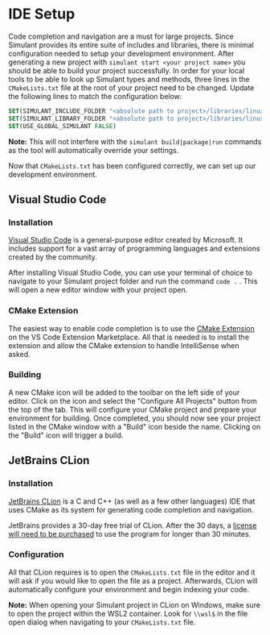 # IDE Setup

Code completion and navigation are a must for large projects. Since Simulant provides its entire suite of includes and libraries, there is minimal configuration needed to setup your development environment. After generating a new project with `simulant start <your project name>` you should be able to build your project successfully. In order for your local tools to be able to look up Simulant types and methods, three lines in the `CMakeLists.txt` file at the root of your project need to be changed. Update the following lines to match the configuration below:

```cmake
SET(SIMULANT_INCLUDE_FOLDER "<absolute path to project>/libraries/linux-x64-gcc/include" CACHE STRING "Specify the path to the Simulant includes")
SET(SIMULANT_LIBRARY_FOLDER "<absolute path to project>/libraries/linux-x64-gcc/lib" CACHE STRING "Specify the path to the Simulant libraries")
SET(USE_GLOBAL_SIMULANT FALSE)
```

**Note:** This will not interfere with the `simulant build|package|run` commands as the tool will automatically override your settings.

Now that `CMakeLists.txt` has been configured correctly, we can set up our development environment.

## Visual Studio Code

### Installation

[Visual Studio Code](https://code.visualstudio.com/) is a general-purpose editor created by Microsoft. It includes support for a vast array of programming languages and extensions created by the community.

After installing Visual Studio Code, you can use your terminal of choice to navigate to your Simulant project folder and run the command `code .` . This will open a new editor window with your project open.

### CMake Extension

The easiest way to enable code completion is to use the [CMake Extension](https://marketplace.visualstudio.com/items?itemName=twxs.cmake) on the VS Code Extension Marketplace. All that is needed is to install the extension and allow the CMake extension to handle IntelliSense when asked.

### Building

A new CMake icon will be added to the toolbar on the left side of your editor. Click on the icon and select the "Configure All Projects" button from the top of the tab. This will configure your CMake project and prepare your environment for building. Once completed, you should now see your project listed in the CMake window with a "Build" icon beside the name. Clicking on the "Build" icon will trigger a build.

## JetBrains CLion

### Installation

[JetBrains CLion](https://www.jetbrains.com/clion/) is a C and C++ (as well as a few other languages) IDE that uses CMake as its system for generating code completion and navigation.

JetBrains provides a 30-day free trial of CLion. After the 30 days, a [license will need to be purchased](https://www.jetbrains.com/clion/buy/#personal?billing=yearly) to use the program for longer than 30 minutes.

### Configuration

All that CLion requires is to open the `CMakeLists.txt` file in the editor and it will ask if you would like to open the file as a project. Afterwards, CLion will automatically configure your environment and begin indexing your code.

**Note:** When opening your Simulant project in CLion on Windows, make sure to open the project within the WSL2 container. Look for `\\wsl$` in the file open dialog when navigating to your `CMakeLists.txt` file.

